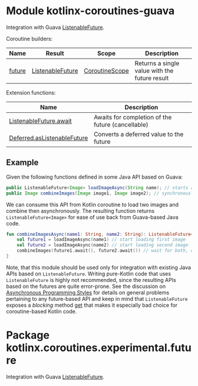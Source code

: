 # Module kotlinx-coroutines-guava

Integration with Guava [ListenableFuture](https://github.com/google/guava/wiki/ListenableFutureExplained).

Coroutine builders:

| **Name** | **Result** | **Scope**  | **Description**
| -------- | ---------- | ---------- | ---------------
| [future] | [ListenableFuture][com.google.common.util.concurrent.ListenableFuture] | [CoroutineScope] | Returns a single value with the future result 

Extension functions:

| **Name** | **Description**
| -------- | ---------------
| [ListenableFuture.await][com.google.common.util.concurrent.ListenableFuture.await] | Awaits for completion of the future (cancellable)
| [Deferred.asListenableFuture][kotlinx.coroutines.experimental.Deferred.asListenableFuture] | Converts a deferred value to the future

## Example

Given the following functions defined in some Java API based on Guava:

```java
public ListenableFuture<Image> loadImageAsync(String name); // starts async image loading
public Image combineImages(Image image1, Image image2); // synchronously combines two images using some algorithm
```

We can consume this API from Kotlin coroutine to load two images and combine then asynchronously. 
The resulting function returns `ListenableFuture<Image>` for ease of use back from Guava-based Java code. 

```kotlin
fun combineImagesAsync(name1: String, name2: String): ListenableFuture<Image> = future {
    val future1 = loadImageAsync(name1) // start loading first image
    val future2 = loadImageAsync(name2) // start loading second image
    combineImages(future1.await(), future2.await()) // wait for both, combine, and return result
}
```

Note, that this module should be used only for integration with existing Java APIs based on `ListenableFuture`. 
Writing pure-Kotlin code that uses `ListenableFuture` is highly not recommended, since the resulting APIs based
on the futures are quite error-prone. See the discussion on 
[Asynchronous Programming Styles](https://github.com/Kotlin/kotlin-coroutines/blob/master/kotlin-coroutines-informal.md#asynchronous-programming-styles)
for details on general problems pertaining to any future-based API and keep in mind that `ListenableFuture` exposes
a _blocking_ method 
[get](https://docs.oracle.com/javase/8/docs/api/java/util/concurrent/Future.html#get--) 
that makes it especially bad choice for coroutine-based Kotlin code.

# Package kotlinx.coroutines.experimental.future

Integration with Guava [ListenableFuture](https://github.com/google/guava/wiki/ListenableFutureExplained).

<!--- MODULE kotlinx-coroutines-core -->
<!--- INDEX kotlinx.coroutines.experimental -->
[CoroutineScope]: https://kotlin.github.io/kotlinx.coroutines/kotlinx-coroutines-core/kotlinx.coroutines.experimental/-coroutine-scope/index.html
<!--- MODULE kotlinx-coroutines-guava -->
<!--- INDEX kotlinx.coroutines.experimental.guava -->
[future]: https://kotlin.github.io/kotlinx.coroutines/kotlinx-coroutines-guava/kotlinx.coroutines.experimental.guava/kotlinx.coroutines.experimental.-coroutine-scope/future.html
[com.google.common.util.concurrent.ListenableFuture]: https://kotlin.github.io/kotlinx.coroutines/kotlinx-coroutines-guava/kotlinx.coroutines.experimental.guava/com.google.common.util.concurrent.-listenable-future/index.html
[com.google.common.util.concurrent.ListenableFuture.await]: https://kotlin.github.io/kotlinx.coroutines/kotlinx-coroutines-guava/kotlinx.coroutines.experimental.guava/com.google.common.util.concurrent.-listenable-future/await.html
[kotlinx.coroutines.experimental.Deferred.asListenableFuture]: https://kotlin.github.io/kotlinx.coroutines/kotlinx-coroutines-guava/kotlinx.coroutines.experimental.guava/kotlinx.coroutines.experimental.-deferred/as-listenable-future.html
<!--- END -->

